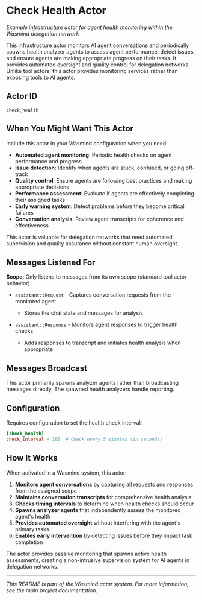 # Check Health Actor

*Example infrastructure actor for agent health monitoring within the Wasmind delegation network*

This infrastructure actor monitors AI agent conversations and periodically spawns health analyzer agents to assess agent performance, detect issues, and ensure agents are making appropriate progress on their tasks. It provides automated oversight and quality control for delegation networks. Unlike tool actors, this actor provides monitoring services rather than exposing tools to AI agents.

## Actor ID
`check_health`

## When You Might Want This Actor

Include this actor in your Wasmind configuration when you need:

- **Automated agent monitoring**: Periodic health checks on agent performance and progress
- **Issue detection**: Identify when agents are stuck, confused, or going off-track
- **Quality control**: Ensure agents are following best practices and making appropriate decisions
- **Performance assessment**: Evaluate if agents are effectively completing their assigned tasks
- **Early warning system**: Detect problems before they become critical failures
- **Conversation analysis**: Review agent transcripts for coherence and effectiveness

This actor is valuable for delegation networks that need automated supervision and quality assurance without constant human oversight.

## Messages Listened For

**Scope**: Only listens to messages from its own scope (standard tool actor behavior)

- `assistant::Request` - Captures conversation requests from the monitored agent
  - Stores the chat state and messages for analysis
  
- `assistant::Response` - Monitors agent responses to trigger health checks
  - Adds responses to transcript and initiates health analysis when appropriate

## Messages Broadcast

This actor primarily spawns analyzer agents rather than broadcasting messages directly. The spawned health analyzers handle reporting.

## Configuration

Requires configuration to set the health check interval:

```toml
[check_health]
check_interval = 300  # Check every 5 minutes (in seconds)
```

## How It Works

When activated in a Wasmind system, this actor:

1. **Monitors agent conversations** by capturing all requests and responses from the assigned scope
2. **Maintains conversation transcripts** for comprehensive health analysis
3. **Checks timing intervals** to determine when health checks should occur
4. **Spawns analyzer agents** that independently assess the monitored agent's health
5. **Provides automated oversight** without interfering with the agent's primary tasks
6. **Enables early intervention** by detecting issues before they impact task completion

The actor provides passive monitoring that spawns active health assessments, creating a non-intrusive supervision system for AI agents in delegation networks.

---

*This README is part of the Wasmind actor system. For more information, see the main project documentation.*